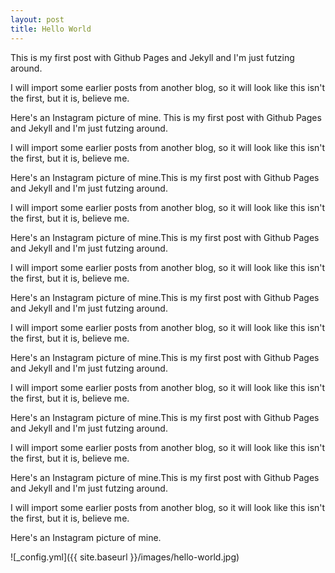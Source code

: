 ```yaml
---
layout: post
title: Hello World
---
```

This is my first post with Github Pages and Jekyll and I'm just futzing around. 

I will import some earlier posts from another blog, so it will look like this isn't the first, but it is, believe me.

Here's an Instagram picture of mine. This is my first post with Github Pages and Jekyll and I'm just futzing around. 

I will import some earlier posts from another blog, so it will look like this isn't the first, but it is, believe me.

Here's an Instagram picture of mine.This is my first post with Github Pages and Jekyll and I'm just futzing around. 

I will import some earlier posts from another blog, so it will look like this isn't the first, but it is, believe me.

Here's an Instagram picture of mine.This is my first post with Github Pages and Jekyll and I'm just futzing around. 

I will import some earlier posts from another blog, so it will look like this isn't the first, but it is, believe me.

Here's an Instagram picture of mine.This is my first post with Github Pages and Jekyll and I'm just futzing around. 

I will import some earlier posts from another blog, so it will look like this isn't the first, but it is, believe me.

Here's an Instagram picture of mine.This is my first post with Github Pages and Jekyll and I'm just futzing around. 

I will import some earlier posts from another blog, so it will look like this isn't the first, but it is, believe me.

Here's an Instagram picture of mine.This is my first post with Github Pages and Jekyll and I'm just futzing around. 

I will import some earlier posts from another blog, so it will look like this isn't the first, but it is, believe me.

Here's an Instagram picture of mine.This is my first post with Github Pages and Jekyll and I'm just futzing around. 

I will import some earlier posts from another blog, so it will look like this isn't the first, but it is, believe me.

Here's an Instagram picture of mine.

![_config.yml]({{ site.baseurl }}/images/hello-world.jpg)